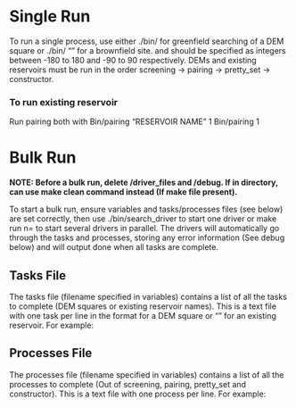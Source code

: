 # Single Run
To run a single process, use either ./bin/<process> <lon> <lat> for greenfield searching of a DEM square or ./bin/<process> “<existing reservoir name>” for a brownfield site. <lon> and <lat> should be specified as integers between -180 to 180 and -90 to 90 respectively. DEMs and existing reservoirs must be run in the order screening -> pairing -> pretty_set -> constructor.

### To run existing reservoir
Run pairing both with 
Bin/pairing “RESERVOIR NAME” 1
Bin/pairing <long> <lat> 1

<!-- TODO move to single run -->

<!-- TODO update for cmake -->

<!-- TODO add debugging instructions -->

# Bulk Run
__NOTE: Before a bulk run, delete <storage location>/driver_files and <storage location>/debug. If in <storage location> directory, can use make clean command instead (If make file present).__

To start a bulk run, ensure variables and tasks/processes files (see below) are set correctly, then use ./bin/search_driver to start one driver or make run n=<num processes> to start several drivers in parallel. The drivers will automatically go through the tasks and processes, storing any error information (See debug below) and will output done when all tasks are complete.

## Tasks File 
The tasks file (filename specified in variables) contains a list of all the tasks to complete (DEM squares or existing reservoir names). This is a text file with one task per line in the format <lon> <lat> for a DEM square or “<reservoir name>” for an existing reservoir. For example:

<!-- TODO add image -->

## Processes File

The processes file (filename specified in variables) contains a list of all the processes to complete (Out of screening, pairing, pretty_set and constructor). This is a text file with one process per line. For example:

<!-- TODO add image -->
